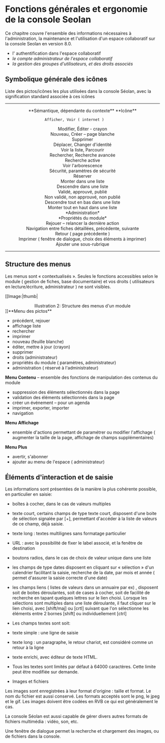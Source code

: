 Fonctions générales et ergonomie de la console Seolan
=====================================================

Ce chapitre couvre l'ensemble des informations nécessaires à
l'administration, la maintenance et l'utilisation d'un espace
collaboratif sur la console Seolan en version 8.0.

-   l' authentification dans l'espace collaboratif
-   *le compte administrateur de l'espace collaboratif*
-   *la gestion des groupes d'utilisateurs, et des droits associés*

Symbolique générale des icônes
------------------------------

Liste des pictos/icônes les plus utilisées dans la console Séolan, avec
la signification standard associée à ces icônes

  ------------------- ----------------------------------------------------------------
  <center>            **Sémantique, dépendante du contexte**
  <Image:>**Icône**   
                      
  </center>           
                      

                      Afficher, Voir ( internet )
                      

  <center>            Modifier, Éditer - crayon
  <Image:>            
                      
  </center>           
                      

  <center>            Nouveau, Créer – page blanche
  <Image:>            
                      
  </center>           
                      

  <center>            Supprimer
  <Image:>            
                      
  </center>           
                      

  <center>            Déplacer, Changer d'identité
  <Image:>            
                      
  </center>           
                      

  <center>            Voir la liste, Parcourir
  <Image:>            
                      
  </center>           
                      

  <center>            Rechercher, Recherche avancée
  <Image:>            
                      
  </center>           
                      

  <center>            Recherche active
  <Image:>            
                      
  </center>           
                      

  <center>            Voir l'arborescence
  <Image:>            
                      
  </center>           
                      

  <center>            Sécurité, paramètres de sécurité
  <Image:>            
                      
  </center>           
                      

  <center>            Réserver
  <Image:>            
                      
  </center>           
                      

  <center>            Monter dans une liste
  <Image:>            
                      
  </center>           
                      

  <center>            Descendre dans une liste
  <Image:>            
                      
  </center>           
                      

  <center>            Validé, approuvé, publié
  <Image:>            
                      
  </center>           
                      

  <center>            Non validé, non approuvé, non publié
  <Image:>            
                      
  </center>           
                      

  <center>            Descendre tout en bas dans une liste
  <Image:>            
                      
  </center>           
                      

  <center>            Monter tout en haut dans une liste
  <Image:>            
                      
  </center>           
                      

  <center>            *Administration*
  <Image:>            
                      
  </center>           
                      

  <center>            *Propriétés du module*
  <Image:>            
                      
  </center>           
                      

  <center>            Rejouer – relancer la dernière action
  <Image:>            
                      
  </center>           
                      

  <center>            Navigation entre fiches détaillées, précédente, suivante
  <Image:>            
                      
  </center>           
                      

  <center>            Retour ( page précédente )
  <Image:>            
                      
  </center>           
                      

  <center>            Imprimer ( fenêtre de dialogue, choix des éléments à imprimer)
  <Image:>            
                      
  </center>           
                      

  <center>            Ajouter une sous-rubrique
  <Image:>            
                      
  </center>           
                      
  ------------------- ----------------------------------------------------------------

Structure des menus
-------------------

Les menus sont « contextualisés ». Seules le fonctions accessibles selon
le module ( gestion de fiches, base documentaire) et vos droits (
utilisateurs en lecture/écriture, administrateur ) ne sont visibles.

[[Image:|thumb|

<center>
Illustration 2: Structure des menus d'un module

</center>
]]**Menu des pictos**

-   précédent, rejouer
-   affichage liste
-   rechercher
-   imprimer
-   nouveau (feuille blanche)
-   éditer, mettre à jour (crayon)
-   supprimer
-   droits (administrateur)
-   propriétés du module ( paramètres, administrateur)
-   administration ( réservé à l'administrateur)

**Menu Contenu** – ensemble des fonctions de manipulation des contenus
du module

-   suppression des éléments sélectionnés dans la page
-   validation des éléments sélectionnés dans la page
-   créer un événement – pour un agenda
-   imprimer, exporter, importer
-   navigation

**Menu Affichage**

-   ensemble d'actions permettant de paramétrer ou modifier l'affichage
    ( augmenter la taille de la page, affichage de champs
    supplémentaires)

**Menu Plus**

-   avertir, s'abonner
-   ajouter au menu de l'espace ( administrateur)

Éléments d'interaction et de saisie
-----------------------------------

Les informations sont présentées de la manière la plus cohérente
possible, en particulier en saisie:

-   boîtes à cocher, dans le cas de valeurs multiples
-   texte court, certains champs de type texte court, disposent d'une
    boite de sélection signalée par [+], permettant d'accéder à la liste
    de valeurs de ce champ, déjà saisie.
-   texte long : textes multilignes sans formatage particulier
-   URL : avec la possibilité de fixer le label associé, et la fenêtre
    de destination
-   boutons radios, dans le cas de choix de valeur unique dans une liste
-   les champs de type dates disposent en cliquant sur « sélection »
    d'un calendrier facilitant la saisie, recherche de la date, par mois
    et année ( permet d'assurer la saisie correcte d'une date)
-   les champs liens ( listes de valeurs dans un annuaire par ex) ,
    disposent soit de boites déroulantes, soit de cases à cocher, soit
    de facilité de recherche en tapant quelques lettres sur le lien
    choisi. Lorsque les sélections sont multiples dans une liste
    déroulante, il faut cliquer sur le lien choisi, avec [shift/maj] ou
    [crtl] suivant que l'on sélectionne les éléments entre 2 bornes
    [shift] ou individuellement [ctrl]
-   Les champs textes sont soit:

-   texte simple : une ligne de saisie
-   texte long : un paragraphe, le retour chariot, est considéré comme
    un retour à la ligne
-   texte enrichi, avec éditeur de texte HTML.
-   Tous les textes sont limités par défaut à 64000 caractères. Cette
    limite peut être modifiée sur demande.
-   Images et fichiers

Les images sont enregistrées à leur format d'origine : taille et format.
Le nom du fichier est aussi conservé. Les formats acceptés sont le png,
le jpeg et le gif. Les images doivent être codées en RVB ce qui est
généralement le cas.

La console Séolan est aussi capable de gérer divers autres formats de
fichiers multimédia : vidéo, son, etc.

Une fenêtre de dialogue permet la recherche et chargement des images, ou
de fichiers dans la console.
